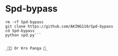 # Spd-bypass


```creadit : zaid rao 
rm -rf Spd-bypass
git clone https://github.com/AKING110/Spd-bypass
cd Spd-bypass
python spd.py```


_🤣🤣 Or Kro Panga 🤣_
